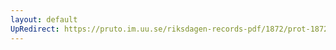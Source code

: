 ```yaml
---
layout: default
UpRedirect: https://pruto.im.uu.se/riksdagen-records-pdf/1872/prot-1872--fk--126/prot-1872--fk--126_005.pdf
---
```

